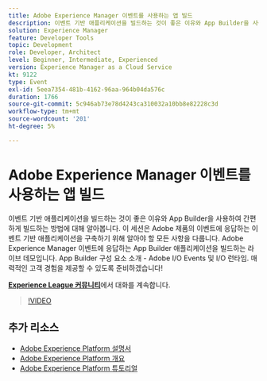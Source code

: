 ```yaml
---
title: Adobe Experience Manager 이벤트를 사용하는 앱 빌드
description: 이벤트 기반 애플리케이션을 빌드하는 것이 좋은 이유와 App Builder을 사용하여 간편하게 빌드하는 방법에 대해 알아봅니다. 이 세션에서는 Adobe 제품의 이벤트에 응답하는 이벤트 기반 애플리케이션을 구축하기 위해 알아야 할 모든 사항을 다룹니다. Adobe Experience Manager 이벤트에 응답하는 App Builder 애플리케이션을 빌드하는 라이브 데모입니다. App Builder 구성 요소 소개 - Adobe I/O Events 및 I/O 런타임. 매력적인 고객 경험을 제공할 수 있도록 준비하겠습니다!
solution: Experience Manager
feature: Developer Tools
topic: Development
role: Developer, Architect
level: Beginner, Intermediate, Experienced
version: Experience Manager as a Cloud Service
kt: 9122
type: Event
exl-id: 5eea7354-481b-4162-96aa-964b04da576c
duration: 1766
source-git-commit: 5c946ab73e78d4243ca310032a10bb8e82228c3d
workflow-type: tm+mt
source-wordcount: '201'
ht-degree: 5%

---
```


# Adobe Experience Manager 이벤트를 사용하는 앱 빌드

이벤트 기반 애플리케이션을 빌드하는 것이 좋은 이유와 App Builder을 사용하여 간편하게 빌드하는 방법에 대해 알아봅니다. 이 세션은 Adobe 제품의 이벤트에 응답하는 이벤트 기반 애플리케이션을 구축하기 위해 알아야 할 모든 사항을 다룹니다. Adobe Experience Manager 이벤트에 응답하는 App Builder 애플리케이션을 빌드하는 라이브 데모입니다. App Builder 구성 요소 소개 - Adobe I/O Events 및 I/O 런타임. 매력적인 고객 경험을 제공할 수 있도록 준비하겠습니다!

**[Experience League 커뮤니티](https://adobe.ly/3ipjs8p)**&#x200B;에서 대화를 계속합니다.

>[!VIDEO](https://video.tv.adobe.com/v/337566/?quality=12&learn=on&hidetitle=true)

## 추가 리소스

- [Adobe Experience Platform 설명서](https://experienceleague.adobe.com/docs/experience-platform.html?lang=ko)
- [Adobe Experience Platform 개요](https://experienceleague.adobe.com/docs/experience-platform/landing/home.html?lang=ko)
- [Adobe Experience Platform 튜토리얼](https://experienceleague.adobe.com/docs/platform-learn/tutorials/overview.html?lang=ko)
